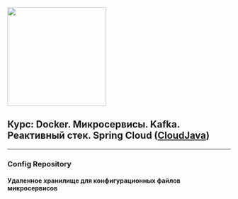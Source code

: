 <img src="http://javaops.ru/static/img/logo/javaops_30.png" width="223"/>

<h2>Курс: Docker. Микросервисы. Kafka.<br>
Реактивный стек. Spring Cloud (<a href="https://javaops.ru/view/cloudjava">CloudJava</a>)</h2>

-----------------------------------------------------------------
<h3>Config Repository</h3>
<h4>Удаленное хранилище для конфигурационных файлов микросервисов</h4>
